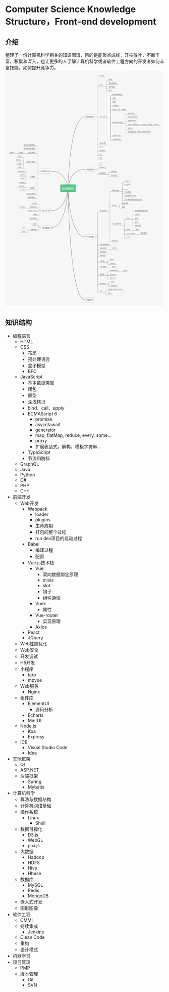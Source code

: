 Computer Science Knowledge Structure，Front-end development
===============================
## 介绍
整理了一份计算机科学相关的知识图谱，目的是能聚点成线，开枝散叶，不断丰富、积累和深入，也让更多的人了解计算机科学或者软件工程方向的开发者如何丰富技能，如何提升竞争力。
![开发者知识图谱](images/pks.png)

## 知识结构
- 编程语言
  - HTML
  - CSS
    - 布局
    - 预处理语言
    - 盒子模型
    - BFC
  - JavaScript
    - 基本数据类型
    - 闭包
    - 原型
    - 深浅拷贝
    - bind、call、apply
    - ECMAScript 6
      - promise
      - asycn/await
      - generator
      - map, flatMap, reduce, every, some...
      - proxy
      - 扩展表达式，解构，模板字符串...
    - TypeScript
    - 节流和防抖
  - GraphQL
  - Java
  - Python
  - C#
  - PHP
  - C++
- 前端开发
  - Web开发
    - Webpack
      - loader
      - plugins
      - 生命周期
      - 打包的整个过程
      - run dev项目的启动过程
    - Babel
      - 编译过程
      - 配置
    - Vue.js技术栈
      - Vue
        - 双向数据绑定原理
        - mixis
        - slot
        - 钩子
        - 组件通信
      - Vuex
        - 属性
      - Vue-router
        - 实现原理
      - Axios
    - React
    - JQuery
  - Web性能优化
  - Web安全
  - 开发调试
  - H5开发
  - 小程序
    - taro
    - mpvue
  - Web服务
    - Nginx
  - 组件库
    - ElementUI
      - 源码分析
    - Echarts
    - MintUI
  - Node.js
    - Koa
    - Express
  - IDE
    - Visual Studio Code
    - Idea
- 其他框架
  - Qt
  - ASP.NET
  - 后端框架
    - Spring
    - Mybatis
- 计算机科学
  - 算法与数据结构
  - 计算机网络基础
  - 操作系统
    - Linux
      - Shell
  - 数据可视化
    - D3.js
    - WebGL
    - pixi.js
  - 大数据
    - Hadoop
    - HDFS
    - Hive
    - Hbase
  - 数据库
    - MySQL
    - Redis
    - MongoDB
  - 嵌入式开发
  - 图形图像
- 软件工程
  - CMMI
  - 持续集成
    - Jenkins
  - Clean Code
  - 重构
  - 设计模式
- 机器学习
- 项目管理
  - PMP
  - 版本管理
    - Git
    - SVN

